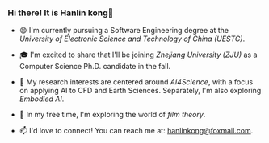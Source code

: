 ### Hi there! It is Hanlin kong👋

<!--
**MikeGoblin/MikeGoblin** is a ✨ _special_ ✨ repository because its `README.md` (this file) appears on your GitHub profile.

Here are some ideas to get you started:

- 🔭 I’m currently working on ...
- 🌱 I’m currently learning ...
- 👯 I’m looking to collaborate on ...
- 🤔 I’m looking for help with ...
- 💬 Ask me about ...
- 📫 How to reach me: ...
- 😄 Pronouns: ...
- ⚡ Fun fact: ...
-->
- 😄 I'm currently pursuing a Software Engineering degree at the *University of Electronic Science and Technology of China (UESTC)*.
  
- 🎓 I'm excited to share that I'll be joining *Zhejiang University (ZJU)* as a Computer Science Ph.D. candidate in the fall.
  
- 🔭 My research interests are centered around *AI4Science*, with a focus on applying AI to CFD and Earth Sciences. Separately, I'm also exploring *Embodied AI*.
  
- 🌱 In my free time, I'm exploring the world of *film theory*.
  
- 📫 I'd love to connect! You can reach me at: [hanlinkong@foxmail.com](mailto:hanlinkong@foxmail.com).
